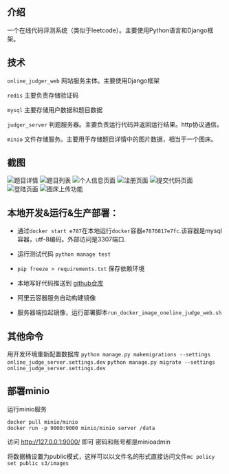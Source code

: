 ## 介绍
一个在线代码评测系统（类似于leetcode）。主要使用Python语言和Django框架。

## 技术

`online_judger_web` 网站服务主体。主要使用Django框架

`redis` 主要负责存储验证码

`mysql` 主要存储用户数据和题目数据

`judger_server` 判题服务器。主要负责运行代码并返回运行结果。http协议通信。

`minio` 文件存储服务。主要用于存储题目详情中的图片数据，相当于一个图床。





## 截图

![题目详情](https://ftp.bmp.ovh/imgs/2020/12/0254eb8ae5b99572.png)
![题目列表](https://ftp.bmp.ovh/imgs/2020/12/333604f3cf775f1e.png)
![个人信息页面](https://ftp.bmp.ovh/imgs/2020/12/1c842e3fccefc012.png)
![注册页面](https://ftp.bmp.ovh/imgs/2020/12/49e54191c0dd26dd.png)
![提交代码页面](https://ftp.bmp.ovh/imgs/2020/12/ae1ac67f5463f1e5.png)
![登陆页面](https://ftp.bmp.ovh/imgs/2020/12/c7370eb1ed2931e3.png)
![图床上传功能](https://ftp.bmp.ovh/imgs/2020/12/2b4721c93f9d1d25.png)


## 本地开发&运行&生产部署：

- 通过`docker start e787`在本地运行`docker`容器`e7870817e7fc`.该容器是mysql容器，utf-8编码。外部访问是3307端口.

- 运行测试代码 `python manage test`

- `pip freeze > requirements.txt` 保存依赖环境

- 本地写好代码推送到 [github仓库](https://github.com/sundyloveme/OnlineJudgerSystem)

- 阿里云容器服务自动构建镜像

- 服务器端拉起镜像，运行部署脚本`run_docker_image_oneline_judge_web.sh`


## 其他命令
用开发环境重新配置数据库
`python manage.py makemigrations --settings online_judge_server.settings.dev`
`python manage.py migrate --settings online_judge_server.settings.dev`


## 部署minio

运行minio服务
```shell script
docker pull minio/minio
docker run -p 9000:9000 minio/minio server /data
```

访问 http://127.0.0.1:9000/ 即可 密码和账号都是minioadmin

将数据桶设置为public模式，这样可以以文件名的形式直接访问文件`mc policy set public s3/images`